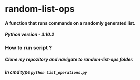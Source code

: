 # random-list-ops
#### A function that runs commands on a randomly generated list.


##### Python version - 3.10.2


### How to run script ?
##### Clone my repozitory and navigate to random-list-ops folder.

##### In cmd type ` python list_operations.py `
